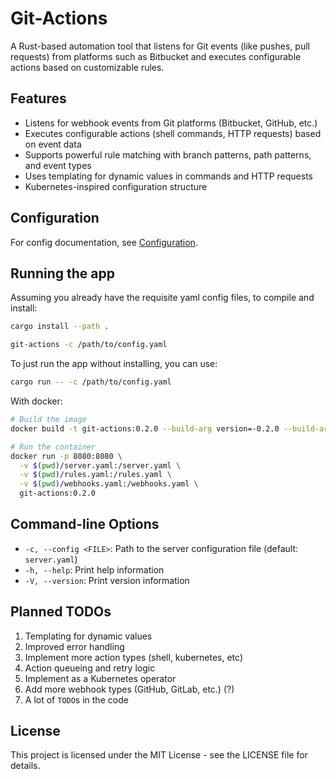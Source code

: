 # Git-Actions

A Rust-based automation tool that listens for Git events (like pushes, pull requests) from platforms such as Bitbucket
and executes configurable actions based on customizable rules.

## Features

- Listens for webhook events from Git platforms (Bitbucket, GitHub, etc.)
- Executes configurable actions (shell commands, HTTP requests) based on event data
- Supports powerful rule matching with branch patterns, path patterns, and event types
- Uses templating for dynamic values in commands and HTTP requests
- Kubernetes-inspired configuration structure

## Configuration

For config documentation, see [Configuration](docs/schema/README.md).

## Running the app

Assuming you already have the requisite yaml config files, to compile and install:

```bash
cargo install --path .

git-actions -c /path/to/config.yaml
```

To just run the app without installing, you can use:

```bash
cargo run -- -c /path/to/config.yaml
```

With docker:

```bash
# Build the image
docker build -t git-actions:0.2.0 --build-arg version=-0.2.0 --build-arg release=1 .

# Run the container
docker run -p 8080:8080 \
  -v $(pwd)/server.yaml:/server.yaml \
  -v $(pwd)/rules.yaml:/rules.yaml \
  -v $(pwd)/webhooks.yaml:/webhooks.yaml \
  git-actions:0.2.0
```

## Command-line Options

- `-c, --config <FILE>`: Path to the server configuration file (default: `server.yaml`)
- `-h, --help`: Print help information
- `-V, --version`: Print version information

## Planned TODOs

1. Templating for dynamic values
2. Improved error handling
3. Implement more action types (shell, kubernetes, etc)
4. Action queueing and retry logic
5. Implement as a Kubernetes operator
6. Add more webhook types (GitHub, GitLab, etc.) (?)
7. A lot of `TODO`s in the code

## License

This project is licensed under the MIT License - see the LICENSE file for details.

